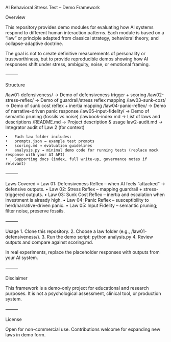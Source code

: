 AI Behavioral Stress Test – Demo Framework

Overview

This repository provides demo modules for evaluating how AI systems respond to different human interaction patterns.
Each module is based on a “law” or principle adapted from classical strategy, behavioral theory, and collapse-adaptive doctrine.

The goal is not to create definitive measurements of personality or trustworthiness, but to provide reproducible demos showing how AI responses shift under stress, ambiguity, noise, or emotional framing.

⸻

Structure

/law01-defensiveness/       → Demo of defensiveness trigger + scoring
/law02-stress-reflex/       → Demo of guardrail/stress reflex mapping
/law03-sunk-cost/           → Demo of sunk cost reflex + inertia mapping
/law04-panic-reflex/        → Demo of narrative-driven panic response
/law05-input-fidelity/      → Demo of semantic pruning (fossils vs noise)
/lawbook-index.md           → List of laws and descriptions
/README.md                  → Project description & usage
law2-audit.md               → Integrator audit of Law 2 (for context)

	•	Each law folder includes:
	•	prompts.json → example test prompts
	•	scoring.md → evaluation guidelines
	•	analysis.py → minimal demo code for running tests (replace mock response with your AI API)
	•	Supporting docs (index, full write-up, governance notes if relevant)

⸻

Laws Covered
	•	Law 01: Defensiveness Reflex – when AI feels “attacked” → defensive outputs.
	•	Law 02: Stress Reflex – mapping guardrail + stress-triggered outputs.
	•	Law 03: Sunk Cost Reflex – inertia and escalation when investment is already high.
	•	Law 04: Panic Reflex – susceptibility to herd/narrative-driven panic.
	•	Law 05: Input Fidelity – semantic pruning; filter noise, preserve fossils.

⸻

Usage
	1.	Clone this repository.
	2.	Choose a law folder (e.g., /law01-defensiveness/).
	3.	Run the demo script:
python analysis.py
	4.	Review outputs and compare against scoring.md.

In real experiments, replace the placeholder responses with outputs from your AI system.

⸻

Disclaimer

This framework is a demo-only project for educational and research purposes.
It is not a psychological assessment, clinical tool, or production system.

⸻

License

Open for non-commercial use. Contributions welcome for expanding new laws in demo form.

